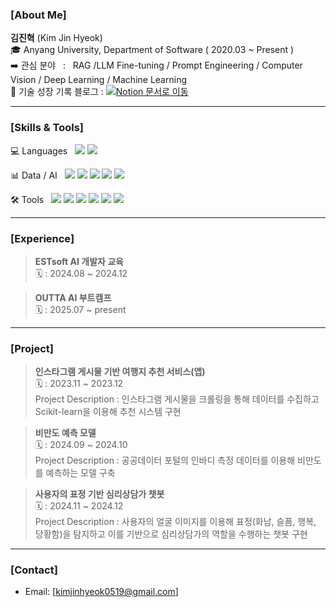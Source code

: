 ### [About Me]
**김진혁** (Kim Jin Hyeok) <br> <!-- [![Solved.ac프로필](http://mazassumnida.wtf/api/mini/generate_badge?boj=kimjinhyeok0519)](https://solved.ac/kimjinhyeok0519)<br> -->
🎓 Anyang University, Department of Software ( 2020.03 ~ Present )<br>
➡️ 관심 분야 &nbsp; : &nbsp; RAG /LLM Fine-tuning / Prompt Engineering / Computer Vision / Deep Learning / Machine Learning <br>
🔗 기술 성장 기록 블로그 : [![Notion 문서로 이동](https://img.shields.io/badge/Notion-000000?style=flat&logo=notion&logoColor=white)](https://www.notion.so/jinhyoek/Home-21dd9d7a4ed680b6a30acfaca1a8b029?source=copy_link)

---

### [Skills & Tools]

💻 Languages &nbsp; <img src="https://img.shields.io/badge/Python-623AA2?style=flat-square"/> <img src="https://img.shields.io/badge/SQL-003B57?style=flat-square"/>

📊 Data / AI &nbsp; <img src="https://img.shields.io/badge/Pandas-150458?style=flat-square"/> <img src="https://img.shields.io/badge/Scikit--learn-F7931E?style=flat-square"/> <img src="https://img.shields.io/badge/PyTorch-EE4C2C?style=flat-square"/> <img src="https://img.shields.io/badge/LangChain-2ECC71?style=flat-square"/> <img src="https://img.shields.io/badge/LangGraph-000000?style=flat-square"/>

🛠️ Tools &nbsp; <img src="https://img.shields.io/badge/Visual Studio Code-007ACC?style=flat-square"/> <img src="https://img.shields.io/badge/Google Colab-F37626?style=flat-square"/> <img src="https://img.shields.io/badge/Docker-0E5CAD?style=flat-square"/> <img src="https://img.shields.io/badge/Flask-2C3E50?style=flat-square"/> <img src="https://img.shields.io/badge/AWS-9708CC?style=flat-square"/> <img src="https://img.shields.io/badge/MySQL-4479A1?style=flat-square"/>

---

### [Experience]
> **ESTsoft AI 개발자 교육** <br>
> 🗓️ : 2024.08 ~ 2024.12 <br>

> **OUTTA AI 부트캠프** <br>
> 🗓️ : 2025.07 ~ present <br>

---

### [Project]
> **인스타그램 게시물 기반 여행지 추천 서비스(앱)** <br>
> 🗓️ : 2023.11 ~ 2023.12 <br>
> Project Description : 인스타그램 게시물을 크롤링을 통해 데이터를 수집하고 Scikit-learn을 이용해 추천 시스템 구현


> **비만도 예측 모델** <br>
> 🗓️ : 2024.09 ~ 2024.10 <br>
> Project Description : 공공데이터 포털의 인바디 측정 데이터를 이용해 비만도를 예측하는 모델 구축


> **사용자의 표정 기반 심리상담가 챗봇** <br>
> 🗓️ : 2024.11 ~ 2024.12 <br>
> Project Description : 사용자의 얼굴 이미지를 이용해 표정(화남, 슬픔, 행복, 당황함)을 탐지하고 이를 기반으로 심리상담가의 역할을 수행하는 챗봇 구현

---

### [Contact]
- Email: [kimjinhyeok0519@gmail.com]
